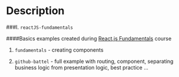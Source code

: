 Description
============

###I. `reactJS-fundamentals`

####Basics examples created during [React.js Fundamentals](http://courses.reactjsprogram.com/courses/reactjsfundamentals) course


1. `fundamentals` - creating components

2. `github-battel` - full example with routing, component, separating business logic from presentation logic, best practice ...

